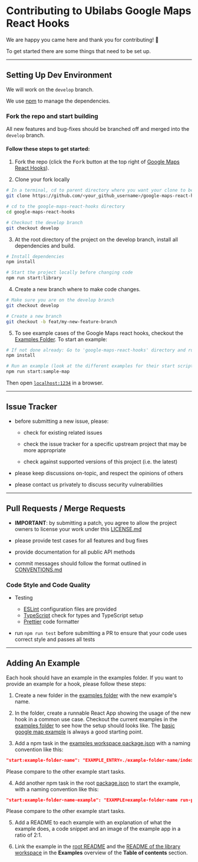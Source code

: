 # Contributing to Ubilabs Google Maps React Hooks

We are happy you came here and thank you for contributing! 🎉

To get started there are some things that need to be set up.

---

## Setting Up Dev Environment

We will work on the `develop` branch.

We use [npm](https://www.npmjs.com/) to manage the dependencies.

### Fork the repo and start building

All new features and bug-fixes should be branched off and merged into the `develop` branch.

#### Follow these steps to get started:

1. Fork the repo (click the <kbd>Fork</kbd> button at the top right of [Google Maps React Hooks](https://github.com/ubilabs/google-maps-react-hooks)).

2. Clone your fork locally

```bash
# In a terminal, cd to parent directory where you want your clone to be, then
git clone https://github.com/<your_github_username>/google-maps-react-hooks.git

# cd to the google-maps-react-hooks directory
cd google-maps-react-hooks

# Checkout the develop branch
git checkout develop
```

3. At the root directory of the project on the develop branch, install all dependencies and build.

```bash
# Install dependencies
npm install

# Start the project locally before changing code
npm run start:library
```

4. Create a new branch where to make code changes.

```bash
# Make sure you are on the develop branch
git checkout develop

# Create a new branch
git checkout -b feat/my-new-feature-branch
```

5. To see example cases of the Google Maps react hooks, checkout the [Examples Folder](./examples). To start an example:

```bash
# If not done already: Go to 'google-maps-react-hooks' directory and run:
npm install

# Run an example (look at the different examples for their start scripts):
npm run start:sample-map
```

Then open [`localhost:1234`](http://localhost:1234) in a browser.

---

## Issue Tracker

- before submitting a new issue, please:

  - check for existing related issues

  - check the issue tracker for a specific upstream project that may be more appropriate

  - check against supported versions of this project (i.e. the latest)

- please keep discussions on-topic, and respect the opinions of others

- please contact us privately to discuss security vulnerabilities

---

## Pull Requests / Merge Requests

- **IMPORTANT**: by submitting a patch, you agree to allow the project owners to license your work under this [LICENSE.md](LICENSE.md)

- please provide test cases for all features and bug fixes

- provide documentation for all public API methods

- commit messages should follow the format outlined in [CONVENTIONS.md](CONVENTIONS.md)

### Code Style and Code Quality

- Testing

  - [ESLint](https://eslint.org/) configuration files are provided
  - [TypeScript](https://www.typescriptlang.org/) check for types and TypeScript setup
  - [Prettier](https://prettier.io/) code formatter

- run `npm run test` before submitting a PR to ensure that your code uses correct style and passes all tests

---

## Adding An Example

Each hook should have an example in the examples folder. If you want to provide an example for a hook, please follow these steps:

1. Create a new folder in the [examples folder](./examples) with the new example's name.

2. In the folder, create a runnable React App showing the usage of the new hook in a common use case. Checkout the current examples in the [examples folder](./examples) to see how the setup should looks like. The [basic google map example](./examples/basic-google-map/) is always a good starting point.

3. Add a npm task in the [examples workspace package.json](./examples/package.json) with a naming convention like this:

```json
"start:example-folder-name": "EXAMPLE_ENTRY=./example-folder-name/index.html npm run start:example"
```

Please compare to the other example start tasks.

4. Add another npm task in the root [package.json](./package.json) to start the example, with a naming convention like this:

```json
"start:example-folder-name-example": "EXAMPLE=example-folder-name run-p start:library start:example"
```

Please compare to the other example start tasks.

5. Add a README to each example with an explanation of what the example does, a code snippet and an image of the example app in a ratio of 2:1.

6. Link the example in the [root README](./README.md) and the [README of the library workspace](./library/README.md) in the **Examples** overview of the **Table of contents** section.
